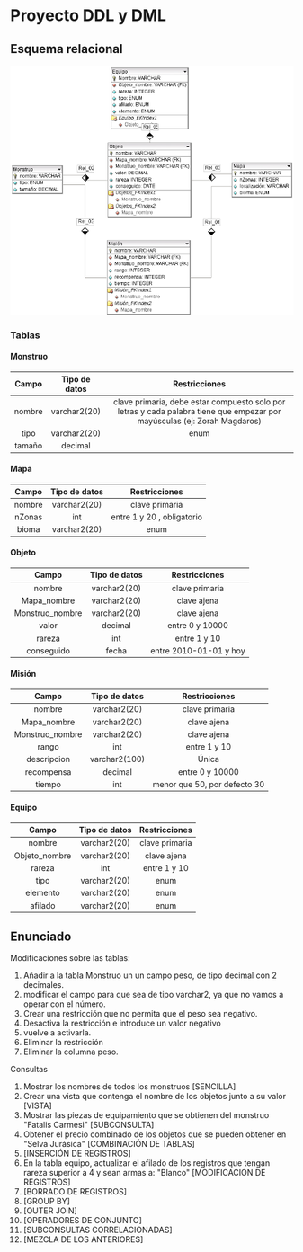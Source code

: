 # Proyecto DDL y DML
## Esquema relacional
![](monstruos.png)
### Tablas
#### Monstruo
| Campo | Tipo de datos | Restricciones |
|:-----:|:------------:|:------------:|
| nombre | varchar2(20) | clave primaria, debe estar compuesto solo por letras y cada palabra tiene que empezar por mayúsculas (ej: Zorah Magdaros) |
| tipo | varchar2(20)   | enum |
| tamaño | decimal |  |
#### Mapa
| Campo | Tipo de datos | Restricciones |
|:-----:|:------------:|:------------:|
| nombre | varchar2(20) | clave primaria |
| nZonas | int | entre 1 y 20 , obligatorio|
| bioma | varchar2(20) | enum |
#### Objeto
| Campo | Tipo de datos | Restricciones |
|:-----:|:------------:|:------------:|
| nombre | varchar2(20) | clave primaria |
| Mapa_nombre | varchar2(20) | clave ajena |
| Monstruo_nombre | varchar2(20) | clave ajena |
| valor | decimal | entre 0 y 10000 |
| rareza | int | entre 1 y 10 |
| conseguido | fecha | entre 2010-01-01 y hoy |
#### Misión
| Campo | Tipo de datos | Restricciones |
|:-----:|:------------:|:------------:|
| nombre | varchar2(20) | clave primaria |
| Mapa_nombre | varchar2(20) | clave ajena |
| Monstruo_nombre | varchar2(20) | clave ajena |
| rango | int | entre 1 y 10 |
| descripcion | varchar2(100) | Única |
| recompensa | decimal | entre 0 y 10000 |
| tiempo | int | menor que 50,  por defecto 30 |
#### Equipo
| Campo | Tipo de datos | Restricciones |
|:-----:|:------------:|:------------:|
| nombre | varchar2(20) | clave primaria |
| Objeto_nombre | varchar2(20) | clave ajena |
| rareza | int | entre 1 y 10 |
| tipo | varchar2(20) | enum |
| elemento | varchar2(20) | enum |
| afilado | varchar2(20) | enum |

## Enunciado
Modificaciones sobre las tablas:
1. Añadir a la tabla Monstruo un un campo peso, de tipo decimal con 2 decimales.
2. modificar el campo para que sea de tipo varchar2, ya que no vamos a operar con el número.
3. Crear una restricción  que no permita que el peso sea negativo.
4. Desactiva la restricción e introduce un valor negativo
5. vuelve a activarla.
6. Eliminar la restricción
7. Eliminar la columna peso.

Consultas
1. Mostrar los nombres de todos los monstruos [SENCILLA]
2. Crear una vista que contenga el nombre de los objetos junto a su valor [VISTA]
3. Mostrar las piezas de equipamiento que se obtienen del monstruo "Fatalis Carmesi" [SUBCONSULTA]
4. Obtener el precio combinado de los objetos que se pueden obtener en "Selva Jurásica" [COMBINACIÓN DE TABLAS]
5. [INSERCIÓN DE REGISTROS]
6. En la tabla equipo, actualizar el afilado de los registros que tengan rareza superior a 4 y sean armas a: "Blanco" [MODIFICACION DE REGISTROS]
7. [BORRADO DE REGISTROS]
8. [GROUP BY]
9. [OUTER JOIN]
10. [OPERADORES DE CONJUNTO]
11. [SUBCONSULTAS CORRELACIONADAS]
12. [MEZCLA DE LOS ANTERIORES]
